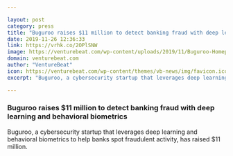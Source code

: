 ```yaml
---

layout: post
category: press
title: "Buguroo raises $11 million to detect banking fraud with deep learning and behavioral biometrics"
date: 2019-11-26 12:36:33
link: https://vrhk.co/2OPlSNW
image: https://venturebeat.com/wp-content/uploads/2019/11/Buguroo-Homepage.jpg?w=1200&strip=all
domain: venturebeat.com
author: "VentureBeat"
icon: https://venturebeat.com/wp-content/themes/vb-news/img/favicon.ico
excerpt: "Buguroo, a cybersecurity startup that leverages deep learning and behavioral biometrics to help banks spot fraudulent activity, has raised $11 million."

---
```


### Buguroo raises $11 million to detect banking fraud with deep learning and behavioral biometrics

Buguroo, a cybersecurity startup that leverages deep learning and behavioral biometrics to help banks spot fraudulent activity, has raised $11 million.